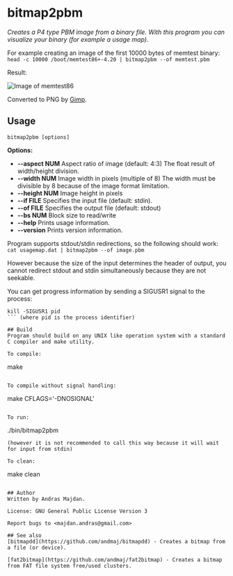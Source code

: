 # bitmap2pbm

*Creates a P4 type PBM image from a binary file. With this program you can visualize your binary (for example a usage map).*

For example creating an image of the first 10000 bytes of memtest binary:
```head -c 10000 /boot/memtest86+-4.20 | bitmap2pbm --of memtest.pbm```

Result:

![Image of memtest86](http://fejlesztek.hu/wp-content/uploads/2013/11/bitmap2pbm.png)

Converted to PNG by [Gimp](http://www.gimp.org/).

## Usage

```bitmap2pbm [options]```

**Options:**

* **--aspect NUM**
Aspect ratio of image (default: 4:3)
The float result of width/height division.
* **--width NUM**
Image width in pixels (multiple of 8)
The width must be divisible by 8 because of the image format limitation.
* **--height NUM**
Image height in pixels
* **--if FILE**
Specifies the input file (default: stdin).
* **--of FILE**
Specifies the output file (default: stdout)
* **--bs NUM**
Block size to read/write
* **--help**
Prints usage information.
* **--version**
Prints version information.

Program supports stdout/stdin redirections, so the following should work:
```cat usagemap.dat | bitmap2pbm --of image.pbm```

However because the size of the input determines the header of output, you cannot redirect stdout and stdin simultaneously because they are not seekable.

You can get progress information by sending a SIGUSR1 signal to the process:
```
kill -SIGUSR1 pid
``` (where pid is the process identifier)

## Build
Program should build on any UNIX like operation system with a standard C compiler and make utility.

To compile:
```
make
```

To compile without signal handling:
```
make CFLAGS='-DNOSIGNAL'
```

To run:
```
./bin/bitmap2pbm
```
(however it is not recommended to call this way because it will wait for input from stdin)

To clean:
```
make clean
```

## Author
Written by Andras Majdan.

License: GNU General Public License Version 3

Report bugs to <majdan.andras@gmail.com>

## See also
[bitmapdd](https://github.com/andmaj/bitmapdd) - Creates a bitmap from a file (or device).

[fat2bitmap](https://github.com/andmaj/fat2bitmap) - Creates a bitmap from FAT file system free/used clusters. 

